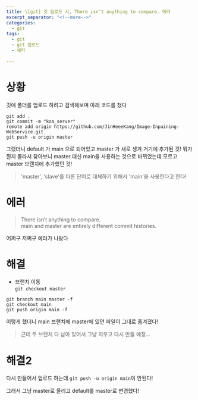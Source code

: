 ```yaml
---
title: \[git] 깃 업로드 시, There isn’t anything to compare. 에러
excerpt_separator: "<!--more-->"
categories:
  - git
tags:
  - git
  - git 업로드
  - 에러 
  
---
```

        
# 상황
         
         
     
깃에 폴더를 업로드 하려고 검색해보며 아래 코드를 쳤다   

```git add .```        
```git commit -m "koa_server"```        
```remote add origin https://github.com/JinHeeeKang/Image-Inpaining-WebService.git```        
```git push -u origin master```        
    
    
그랬더니 
default 가 main 으로 되어있고 master 가 새로 생겨 거기에 추가된 것!
뭐가 뭔지 몰라서 찾아보니 
master 대신 main을 사용하는 것으로 바뀌었는데 모르고 master 브랜치에 추가했던 것!


> 'master', 'slave'를 다른 단어로 대체하기 위해서 
> 'main'을 사용한다고 한다!

# 에러
        
        
> There isn’t anything to compare.        
> main and master are entirely different commit histories.        
        
어쩌구 저쩌구 에러가 나왔다 
    
    
    
# 해결
    
- 브랜치 이동    
```git checkout master```

```git branch main master -f```        
```git checkout main```        
```git push origin main -f```        
    
    
이렇게 했더니 main 브랜치에 master에 있던 파일이 그대로 옮겨졌다!   
         
         
> 근데 두 브랜치 다 남아 있어서 그냥 지우고 다시 만들 예정...



# 해결2

다시 만들어서 업로드 하는데 
```git push -u origin main```이 안된다!

그래서 그냥 master로 올리고 default를 master로 변경했다!


